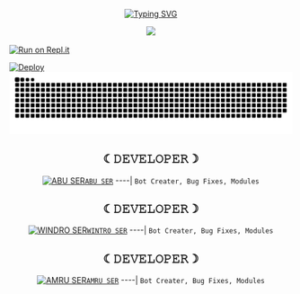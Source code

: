 <!---------- Typing SVG ---------->
<p align="center">
    <a href="https://i.imgur.com/QhgiNnx.jpg">
        <img
            src="https://readme-typing-svg.herokuapp.com?font=Halo+Handletter&color=00FF00&size=32&lines=WELCOME+TO+LUZI-MWOL;WHATSAPP+BOT+[LUZI]...;MADE+BY....;ABU-SER-AMRU-SER-WINTRO-SER"
            alt="Typing SVG"
        />
    </a>
</p>



<p align="center">
  <a href="httsp://github.com/Afx-Abu/uploads">
    <img src="https://img.shields.io/github/repo-size/Afx-Abu/uploads?color=Lime&label=Repo%20total%20size&style=for-the-badge&logo=appveyor">
<p align="center"> <size="50000"&width="100000">
    
    
    
    
    
    
    
    
    
    
    

  
[![Run on Repl.it](https://repl.it/badge/github/quiec/whatsAlfa)](https://replit.com/@Afx-Abu/Luzi-Mwol?v=1)

[![Deploy](https://www.herokucdn.com/deploy/button.svg)](https://bit.ly/Luzi-Mwol)
     </div>
     [![Run on Repl.it](https://github.com/Platane/snk/raw/output/github-contribution-grid-snake.svg)](https://bit.ly/2XqQKMU)
 
 <div align="center">

## ☾︎𝙳𝙴𝚅𝙴𝙻𝙾𝙿𝙴𝚁☽︎
  <div align="center">
  
   [![ABU SER](https://i.imgur.com/yubSaVi.jpg)](https://github.com/Afx-Abu)[`ABU SER`](https://i.imgur.com/yubSaVi.jpg)
----|
   `Bot Creater, Bug Fixes, Modules`

## ☾︎𝙳𝙴𝚅𝙴𝙻𝙾𝙿𝙴𝚁☽︎
  <div align="center">
  
   [![WINDRO SER](https://i.imgur.com/snKWQib.jpg)](https://github.com/wvfx-windro)[`WINTRO SER`](https://imgur.com/FufgKus)
----|
   `Bot Creater, Bug Fixes, Modules`

    
## ☾︎𝙳𝙴𝚅𝙴𝙻𝙾𝙿𝙴𝚁☽︎
  <div align="center">
  
   [![AMRU SER](https://i.imgur.com/amASdnT.jpg)](https://github.com/AMRUSIR)[`AMRU SER`](https://i.imgur.com/amASdnT.jpg)
----|
   `Bot Creater, Bug Fixes, Modules`

